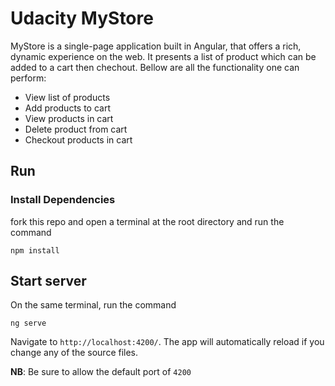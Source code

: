# Udacity MyStore

MyStore is a single-page application  built in Angular, that offers a rich, dynamic experience on the web. It presents a list of product which can be added to a cart then chechout. Bellow are all the functionality one can perform: 

- View list of products
- Add products to cart
- View products in cart
- Delete product from cart 
- Checkout products in cart 


## Run 
### Install Dependencies 
fork this repo and open a terminal at the root directory and run the command 

```
npm install
```

## Start server
On the same terminal, run the command 
```
ng serve
```
Navigate to `http://localhost:4200/`. The app will automatically reload if you change any of the source files.

**NB**: Be sure to allow the default port of `4200`

